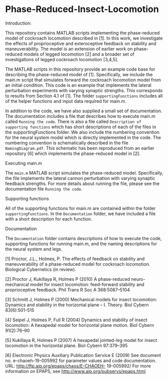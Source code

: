 # Phase-Reduced-Insect-Locomotion

Introduction:

This repository contains MATLAB scripts implementing the phase-reduced model of cockroach locomotion described in [1].   In this work, we investigate the effects of proprioceptive and exteroceptive feedback on stability and maneuverability.  The model is an extension of earlier work on phase-reduced models of legged locomotion [2] and a broader set of investigations of legged cockroach locomotion [3,4,5].  

The MATLAB scripts in this repository provide an example code base for describing the phase-reduced model of [1].  Specifically, we include the main.m script that simulates forward the cockroach locomotion model from an initial condition.  This code is an example that implements the lateral perturbation experiments with varying synaptic strengths.  This corresponds to results from Section 4.1 of [1].  The folder `supportingFunctions` includes all of the helper functions and input data required for main.m.  

In addition to the code, we have also supplied a small set of documentation.   The documentation includes a file that describes how to execute main.m called `Running the code`.  There is also a file called `Description of supporting functions` which has short descriptions of each of the files in the supportingFunctions folder.  We also include the numbering convention for the neural system model which is directly implemented in the code.  The numbering convention is schematically described in the file `NamingDiagram.pdf`.  This schematic has been reproduced from an earlier repository [6] which implements the phase-reduced model in [2].

Executing main.m

The `main.m` MATLAB script simulates the phase-reduced model.  Specifically, the file implements the lateral cannon perturbation with varying synaptic feedback strengths.  For more details about running the file, please see the documentation file `Running the code`.

Supporting functions

All of the supporting functions for main.m are contained within the folder `supportingFunctions`.  In the `Documentation` folder, we have included a file with a short description for each function.  

Documentation

The `Documentation` folder contains descriptions of how to execute the code, supporting functions for running main.m, and the naming descriptions for the neural system and legs.  


[1]  Proctor, J.L., Holmes, P. The effects of feedback on stability and maneuverability of a phase-reduced model for cockroach locomotion. Biological Cybernetics (in review).  

[2]  Proctor J, Kukillaya R, Holmes P (2010) A phase-reduced neuro-mechanical model for insect locomotion: feed-forward stability and proprioceptive feedback. Phil Trans R Soc A 368:5087–5104

[3]  Schmitt J, Holmes P (2000) Mechanical models for insect locomotion: Dynamics and stability in the horizontal plane – I. Theory. Biol Cybern 83(6):501–515

[4] Seipel J, Holmes P, Full R (2004) Dynamics and stability of insect locomotion: A hexapedal model for horizontal plane motion. Biol Cybern 91(2):76–90

[5]  Kukillaya R, Holmes P (2007) A hexapedal jointed-leg model for insect locomotion in the horizontal plane.
Biol Cybern 97:379–395

[6]  Electronic Physics Auxiliary Publication Service E (2009) See document no. e-chaoeh-19-005992 for parameter values and code documentation. URL: http://ftp.aip.org/epaps/chaos/E-CHAOEH-
19-005992/ For more information on EPAPS, see http://www.aip.org/pubservs/epaps.html

